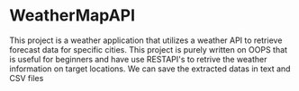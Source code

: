 # WeatherMapAPI
This project is a weather application that utilizes a weather API to retrieve forecast data for specific cities. This project is purely written on OOPS that is useful for beginners and have use RESTAPI's  to retrive the weather information on target locations. We can save the extracted datas in text and CSV files
